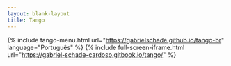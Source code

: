 ```yaml
---
layout: blank-layout
title: Tango
---
```

{% include tango-menu.html url="https://gabrielschade.github.io/tango-br" language="Português" %}
{% include full-screen-iframe.html url="https://gabriel-schade-cardoso.gitbook.io/tango/" %}


